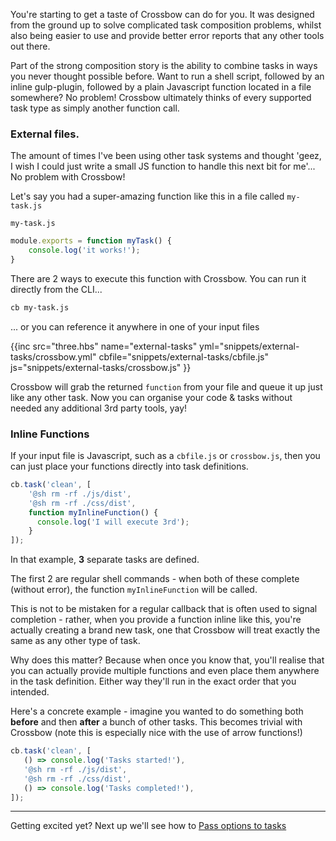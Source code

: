 You're starting to get a taste of Crossbow can do for you. It was designed from the ground
up to solve complicated task composition problems, whilst also being easier to use and provide 
better error reports that any other tools out there.

Part of the strong composition story is the ability to combine tasks in ways you never thought
possible before. Want to run a shell script, followed by an inline gulp-plugin, followed by a
 plain Javascript function located in a file somewhere? No problem! Crossbow ultimately thinks
 of every supported task type as simply another function call.
 
### External files.

The amount of times I've been using other task systems and thought 'geez, I wish I could just write a 
small JS function to handle this next bit for me'... No problem with Crossbow! 

Let's say you had a super-amazing function like this in a file called `my-task.js`
  

`my-task.js`

```js
module.exports = function myTask() {
    console.log('it works!');
}
```

There are 2 ways to execute this function with Crossbow. You can run it directly
from the CLI...

```bash
cb my-task.js
```

... or you can reference it anywhere in one of your input files

{{inc 
    src="three.hbs"
    name="external-tasks"
    yml="snippets/external-tasks/crossbow.yml"
    cbfile="snippets/external-tasks/cbfile.js"
    js="snippets/external-tasks/crossbow.js"
}}

Crossbow will grab the returned `function` from your file and 
 queue it up just like any other task. Now you can organise
 your code & tasks without needed any additional 3rd party tools, yay!
 
 
### Inline Functions

If your input file is Javascript, such as a `cbfile.js` or `crossbow.js`, 
then you can just place your functions directly into task definitions. 
 
 
```js
cb.task('clean', [
    '@sh rm -rf ./js/dist',
    '@sh rm -rf ./css/dist',
    function myInlineFunction() {
      console.log('I will execute 3rd'); 
    }
]);
```

In that example, **3** separate tasks are defined.

The first 2 are regular shell commands - when both of these complete (without error),
 the function `myInlineFunction` will be called.
 
 This is not to be mistaken for a regular callback that is often
 used to signal completion - rather, when you provide a function inline 
 like this, you're actually creating a brand new task, one that Crossbow will
 treat exactly the same as any other type of task.
 
 Why does this matter? Because when once you know that, you'll realise
 that you can actually provide multiple functions and even place them 
 anywhere in the task definition. Either way they'll run in the exact 
 order that you intended.
 
 Here's a concrete example - imagine you wanted to do something both **before**
 and then **after** a bunch of other tasks. This becomes trivial with Crossbow (note this is
 especially nice with the use of arrow functions!)
 
 ```js
 cb.task('clean', [
    () => console.log('Tasks started!'),
    '@sh rm -rf ./js/dist',
    '@sh rm -rf ./css/dist',
    () => console.log('Tasks completed!'),
 ]);
 ```
---
 
Getting excited yet? Next up we'll see how to [Pass options to tasks](/docs/pass-options-to-tasks) 
 
 
 